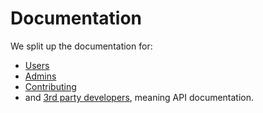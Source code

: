 # Documentation

We split up the documentation for:

- [Users](01-user/README.md)
- [Admins](02-admin/README.md)
- [Contributing](04-contributing/README.md)
- and [3rd party developers](03-3rd_party_developer/README.md), meaning API documentation.
